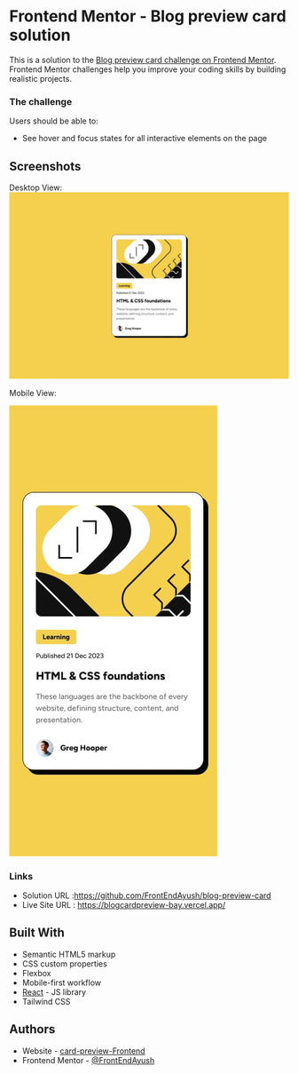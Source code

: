 # Frontend Mentor - Blog preview card solution

This is a solution to the [Blog preview card challenge on Frontend Mentor](https://www.frontendmentor.io/challenges/blog-preview-card-ckPaj01IcS). Frontend Mentor challenges help you improve your coding skills by building realistic projects. 
### The challenge

Users should be able to:

- See hover and focus states for all interactive elements on the page

## Screenshots

Desktop View:
![Desktopp View](https://raw.githubusercontent.com/FrontEndAyush/blog-preview-card/refs/heads/main/public/design/desktop-design.jpg)

Mobile View:

![Mobile View](https://raw.githubusercontent.com/FrontEndAyush/blog-preview-card/refs/heads/main/public/design/mobile-design.jpg)




### Links

- Solution URL :https://github.com/FrontEndAyush/blog-preview-card
- Live Site URL : https://blogcardpreview-bay.vercel.app/
## Built With

- Semantic HTML5 markup
- CSS custom properties
- Flexbox
- Mobile-first workflow
- [React](https://reactjs.org/) - JS library
- Tailwind CSS 
## Authors

- Website - [card-preview-Frontend](https://blogcardpreview-bay.vercel.app/)
- Frontend Mentor - [@FrontEndAyush](https://www.frontendmentor.io/profile/FrontEndAyush)
